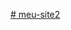 [# meu-site2](https://drive.google.com/drive/folders/1dlXDnS0DqusFsJA5ul6mS-DIfWYmuw92?usp=drive_link)

